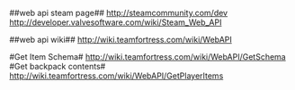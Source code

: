 ##web api steam page## 
http://steamcommunity.com/dev
http://developer.valvesoftware.com/wiki/Steam_Web_API

##web api wiki##
http://wiki.teamfortress.com/wiki/WebAPI

#Get Item Schema#
http://wiki.teamfortress.com/wiki/WebAPI/GetSchema
#Get backpack contents#
http://wiki.teamfortress.com/wiki/WebAPI/GetPlayerItems
